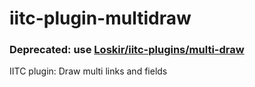 # iitc-plugin-multidraw

### Deprecated: use [Loskir/iitc-plugins/multi-draw](https://github.com/Loskir/iitc-plugins/multi-draw)

IITC plugin: Draw multi links and fields
